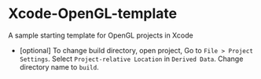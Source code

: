 # Xcode-OpenGL-template
A sample starting template for OpenGL projects in Xcode

- [optional] To change build directory, open project, Go to `File > Project Settings`. Select `Project-relative Location` in `Derived Data`. Change directory name to `build`.
